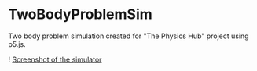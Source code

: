 # TwoBodyProblemSim

Two body problem simulation created for "The Physics Hub" project using p5.js. 

! [Screenshot of the simulator](https://github.com/brtymn/TwoBodyProblemSim/edit/master/TwoBodyProblemSim_Image.png)

